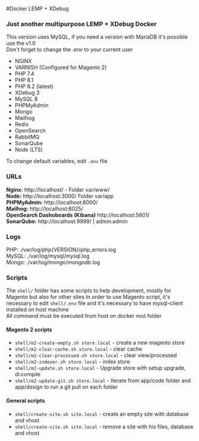 #Docker LEMP + XDebug

### Just another multipurpose LEMP + XDebug Docker

This version uses MySQL, if you need a version with MariaDB it's possible use the v1.0  
Don't forget to change the .env to your current user

* NGINX
* VARNISH (Configured for Magento 2)
* PHP 7.4
* PHP 8.1
* PHP 8.2 (latest)
* XDebug 3
* MySQL 8
* PHPMyAdmin
* Mongo
* Mailhog
* Redis
* OpenSearch
* RabbitMQ
* SonarQube
* Node (LTS)

To change default variables, edit `.env`  file

### URLs
**Nginx:** http://localhost/ - Folder var/www/  
**Node:** http://localhost:3000/ Folder var/app    
**PHPMyAdmin:** http://localhost:8000/  
**Mailhog:** http://localhost:8025/  
**OpenSearch Dashoboards (Kibana)** http://localhost:5601/  
**SonarQube:** http://localhost:9999/ | admin:admin  

### Logs
PHP: ./var/log/php{VERSION}/php_errors.log  
MySQL: ./var/log/mysql/mysql.log  
Mongo: ./var/log/mongo/mongodb.log  

### Scripts   
The `shell/` folder has some scripts to help development, mostly for Magento but also for other sites
In order to use Magento script, it's necessary to edit `shell/.env` file  and it's necessary to have mysql-client installed on host machine  
All command must be executed from host on docker root folder  
  
#### Magento 2 scripts
- `shell/m2-create-empty.sh store.local` - create a new magento store
- `shell/m2-clear-cache.sh store.local` - clear cache 
- `shell/m2-clear-processed.sh store.local` - clear view/processed 
- `shell/m2-indexer.sh store.local` - index store
- `shell/m2-update.sh store.local` - Upgrade store with setup upgrade, di:compile 
- `shell/m2-update-git.sh store.local` - Iterate from app/code folder and app/design to run a git pull on each folder 

#### General scripts
- `shell/create-site.sh site.local` - create an empty site with database and vhost 
- `shell/create-site.sh site.local` - remove a site with his files, database and vhost 

 
